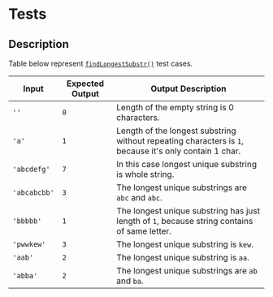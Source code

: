 # Tests

## Description

Table below represent [`findLongestSubstr()`](../findLongestSubstr.js) test cases.

| Input        | Expected Output | Output Description                                                                                     |
| ------------ | --------------- | ------------------------------------------------------------------------------------------------------ |
| `''`         | `0`             | Length of the empty string is 0 characters.                                                            |
| `'a'`        | `1`             | Length of the longest substring without repeating characters is `1`, because it's only contain 1 char. |
| `'abcdefg'`  | `7`             | In this case longest unique substring is whole string.                                                 |
| `'abcabcbb'` | `3`             | The longest unique substrings are `abc` and `abc`.                                                     |
| `'bbbbb'`    | `1`             | The longest unique substring has just length of `1`, because string contains of same letter.           |
| `'pwwkew'`   | `3`             | The longest unique substring is `kew`.                                                                 |
| `'aab'`      | `2`             | The longest unique substring is `aa`.                                                                  |
| `'abba'`     | `2`             | The longest unique substrings are `ab` and `ba`.                                                       |
